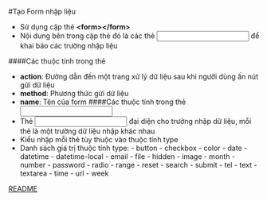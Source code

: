#Tạo Form nhập liệu
- Sử dụng cặp thẻ **\<form>\</form>**
- Nội dung bên trong cặp thẻ đó là các thẻ <input> để khai báo các trường nhập liệu

####Các thuộc tính trong thẻ <form>
- **action**: Đường dẫn đến một trang xử lý dữ liệu sau khi người dùng ấn nút gửi dữ liệu
- **method**: Phương thức gửi dữ liệu
- **name**: Tên của form
####Các thuộc tính trong thẻ <input>
- Thẻ <input> đại diện cho trường nhập dữ liệu, mỗi thẻ là một trường dữ liệu nhập khác nhau
- Kiểu nhập mỗi thẻ tùy thuộc vào thuộc tính type
- Danh sách giá trị thuộc tính type:
		- button
		- checkbox
		- color
		- date
		- datetime
		- datetime-local
		- email
		- file
		- hidden
		- image
		- month
		- number
		- password
		- radio
		- range
		- reset
		- search
		- submit
		- tel
		- text
		- textarea
		- time
		- url
		- week

[README](https://github.com/TotoroC/web_dev/blob/master/Task14_HTML/README.md)